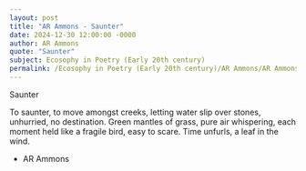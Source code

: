 ```yaml
---
layout: post
title: "AR Ammons - Saunter"
date: 2024-12-30 12:00:00 -0000
author: AR Ammons
quote: "Saunter"
subject: Ecosophy in Poetry (Early 20th century)
permalink: /Ecosophy in Poetry (Early 20th century)/AR Ammons/AR Ammons - Saunter
---
```


Saunter

To saunter, to move
amongst creeks,
letting water slip
over stones,
unhurried, no destination.
Green mantles of grass,
pure air whispering,
each moment held
like a fragile bird,
easy to scare.
Time unfurls,
a leaf in the wind.

- AR Ammons
